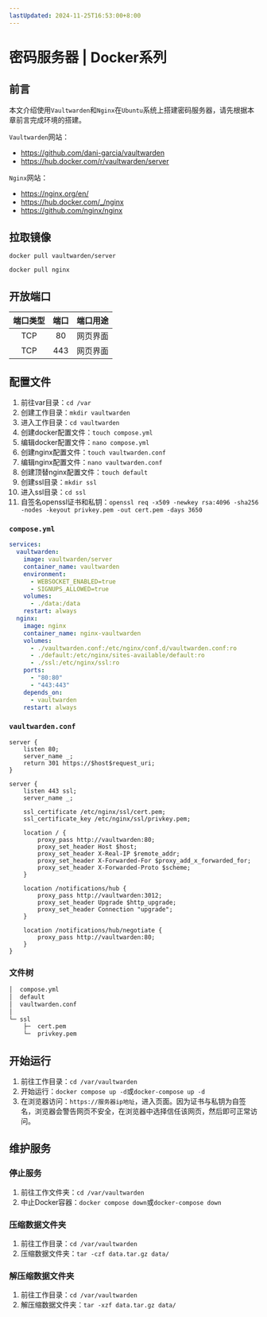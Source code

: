```yaml
---
lastUpdated: 2024-11-25T16:53:00+8:00
---
```


# 密码服务器 | Docker系列

## 前言

本文介绍使用```Vaultwarden```和```Nginx```在```Ubuntu```系统上搭建密码服务器，请先根据本章前言完成环境的搭建。

```Vaultwarden```网站：
- <https://github.com/dani-garcia/vaultwarden>
- <https://hub.docker.com/r/vaultwarden/server>

```Nginx```网站：
- <https://nginx.org/en/>
- <https://hub.docker.com/_/nginx>
- <https://github.com/nginx/nginx>

## 拉取镜像

```docker pull vaultwarden/server```

```docker pull nginx```

## 开放端口

| 端口类型 | 端口  | 端口用途 |
| :------: | :---: | :------: |
|   TCP    |  80   | 网页界面 |
|   TCP    |  443  | 网页界面 |

## 配置文件

1. 前往var目录：```cd /var```
2. 创建工作目录：```mkdir vaultwarden```
3. 进入工作目录：```cd vaultwarden```
4. 创建docker配置文件：```touch compose.yml```
5. 编辑docker配置文件：```nano compose.yml```
6. 创建nginx配置文件：```touch vaultwarden.conf```
7. 编辑nginx配置文件：```nano vaultwarden.conf```
8. 创建顶替nginx配置文件：```touch default```
9. 创建ssl目录：```mkdir ssl```
10. 进入ssl目录：```cd ssl```
11. 自签名openssl证书和私钥：```openssl req -x509 -newkey rsa:4096 -sha256 -nodes -keyout privkey.pem -out cert.pem -days 3650```

### ```compose.yml```

```yml
services:
  vaultwarden:
    image: vaultwarden/server
    container_name: vaultwarden
    environment:
      - WEBSOCKET_ENABLED=true
      - SIGNUPS_ALLOWED=true
    volumes:
      - ./data:/data
    restart: always
  nginx:
    image: nginx
    container_name: nginx-vaultwarden
    volumes:
      - ./vaultwarden.conf:/etc/nginx/conf.d/vaultwarden.conf:ro
      - ./default:/etc/nginx/sites-available/default:ro
      - ./ssl:/etc/nginx/ssl:ro
    ports:
      - "80:80"
      - "443:443"
    depends_on:
      - vaultwarden
    restart: always
```

### ```vaultwarden.conf```

```nginx
server {
    listen 80;
    server_name _;
    return 301 https://$host$request_uri;
}

server {
    listen 443 ssl;
    server_name _;

    ssl_certificate /etc/nginx/ssl/cert.pem;
    ssl_certificate_key /etc/nginx/ssl/privkey.pem;

    location / {
        proxy_pass http://vaultwarden:80;
        proxy_set_header Host $host;
        proxy_set_header X-Real-IP $remote_addr;
        proxy_set_header X-Forwarded-For $proxy_add_x_forwarded_for;
        proxy_set_header X-Forwarded-Proto $scheme;
    }

    location /notifications/hub {
        proxy_pass http://vaultwarden:3012;
        proxy_set_header Upgrade $http_upgrade;
        proxy_set_header Connection "upgrade";
    }

    location /notifications/hub/negotiate {
        proxy_pass http://vaultwarden:80;
    }
}
```

### 文件树

```sh
│  compose.yml
│  default
│  vaultwarden.conf
│
└─ ssl
    ├─  cert.pem
    └─  privkey.pem
```

## 开始运行

1. 前往工作目录：```cd /var/vaultwarden```
2. 开始运行：```docker compose up -d```或```docker-compose up -d```
3. 在浏览器访问：```https://服务器ip地址```，进入页面。因为证书与私钥为自签名，浏览器会警告网页不安全，在浏览器中选择信任该网页，然后即可正常访问。

## 维护服务

### 停止服务

1. 前往工作文件夹：```cd /var/vaultwarden```
2. 中止Docker容器：```docker compose down```或```docker-compose down```

### 压缩数据文件夹

1. 前往工作目录：```cd /var/vaultwarden```
2. 压缩数据文件夹：```tar -czf data.tar.gz data/```

### 解压缩数据文件夹

1. 前往工作目录：```cd /var/vaultwarden```
2. 解压缩数据文件夹：```tar -xzf data.tar.gz data/```